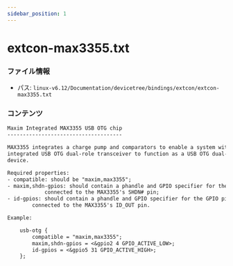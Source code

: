 ```yaml
---
sidebar_position: 1
---
```

# extcon-max3355.txt

### ファイル情報

- パス: `linux-v6.12/Documentation/devicetree/bindings/extcon/extcon-max3355.txt`

### コンテンツ

```txt
Maxim Integrated MAX3355 USB OTG chip
-------------------------------------

MAX3355 integrates a charge pump and comparators to enable a system with an
integrated USB OTG dual-role transceiver to function as a USB OTG dual-role
device.

Required properties:
- compatible: should be "maxim,max3355";
- maxim,shdn-gpios: should contain a phandle and GPIO specifier for the GPIO pin
		    connected to the MAX3355's SHDN# pin;
- id-gpios: should contain a phandle and GPIO specifier for the GPIO pin
	    connected to the MAX3355's ID_OUT pin.

Example:

	usb-otg {
		compatible = "maxim,max3355";
		maxim,shdn-gpios = <&gpio2 4 GPIO_ACTIVE_LOW>;
		id-gpios = <&gpio5 31 GPIO_ACTIVE_HIGH>;
	};

```
